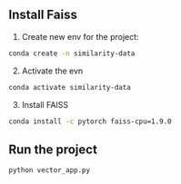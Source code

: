 ## Install Faiss

1. Create new env for the project:

``` bash
conda create -n similarity-data
```

2. Activate the evn

``` bash
conda activate similarity-data
```

3. Install FAISS

``` bash
conda install -c pytorch faiss-cpu=1.9.0
```

## Run the project

``` bash
python vector_app.py
```